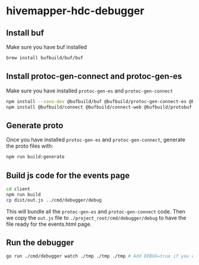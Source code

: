 # hivemapper-hdc-debugger

## Install buf
Make sure you have buf installed
```bash
brew install bufbuild/buf/buf
```

## Install protoc-gen-connect and protoc-gen-es
Make sure you have installed `protoc-gen-es` and `protoc-gen-connect`
```bash
npm install --save-dev @bufbuild/buf @bufbuild/protoc-gen-connect-es @bufbuild/protoc-gen-es 
npm install @bufbuild/connect @bufbuild/connect-web @bufbuild/protobuf
```

## Generate proto
Once you have installed `protoc-gen-es` and `protoc-gen-connect`, generate the proto files with:
```bash
npm run build:generate
```

## Build js code for the events page
```bash
cd client
npm run build
cp dist/out.js ../cmd/debugger/debug
```

This will bundle all the `protoc-gen-es` and `protoc-gen-connect` code. Then we copy the `out.js` file to `./project_root/cmd/debugger/debug` to have the file ready for the events.html page. 

## Run the debugger
```bash
go run ./cmd/debugger watch ./tmp ./tmp ./tmp # Add DEBUG=true if you want hot refresh for the files 
```

